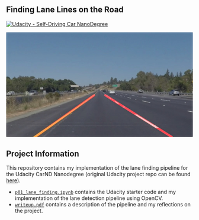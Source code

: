 ## Finding Lane Lines on the Road
[![Udacity - Self-Driving Car NanoDegree](https://s3.amazonaws.com/udacity-sdc/github/shield-carnd.svg)](http://www.udacity.com/drive)

![Lane Lines](/test_images_output/solidYellowLeft_7image_lines.jpg)

## Project Information
This repository contains my implementation of the lane finding pipeline for the Udacity CarND Nanodegree (original Udacity project repo can be found [here](https://github.com/udacity/CarND-LaneLines-P1)). 

* [`p01_lane_finding.ipynb`](https://github.com/mchano/CarND-P01-Lane-Finding/blob/master/p01_lane_finding.ipynb) contains the Udacity starter code and my implementation of the lane detection pipeline using OpenCV.
* [`writeup.pdf`](https://github.com/mchano/CarND-P01-Lane-Finding/blob/master/writeup.pdf) contains a description of the pipeline and my reflections on the project. 
